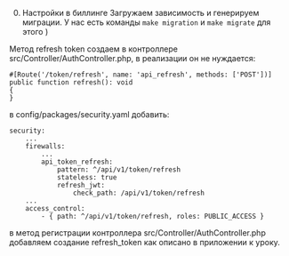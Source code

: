 0. Настройки в биллинге
Загружаем зависимость и генерируем миграции. У нас есть команды `make migration` и `make migrate` для этого )

Метод refresh token создаем в контроллере src/Controller/AuthController.php, в реализации он не нуждается:
```
#[Route('/token/refresh', name: 'api_refresh', methods: ['POST'])]
public function refresh(): void
{
}
```

в config/packages/security.yaml добавить:
```
security:
    ...
    firewalls:
        ...
        api_token_refresh:
            pattern: ^/api/v1/token/refresh
            stateless: true
            refresh_jwt:
                check_path: /api/v1/token/refresh
    ...
    access_control:
        - { path: ^/api/v1/token/refresh, roles: PUBLIC_ACCESS }
```

в метод регистрации контроллера src/Controller/AuthController.php добавляем создание refresh_token как описано в приложении к уроку. 
